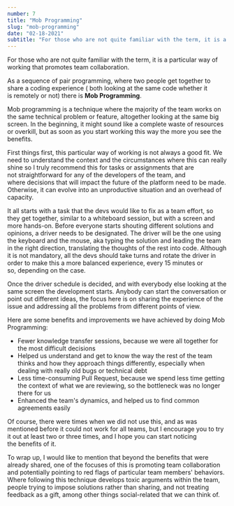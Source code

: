 ```yaml
---
number: 7
title: "Mob Programming"
slug: "mob-programming"
date: "02-18-2021"
subtitle: "For those who are not quite familiar with the term, it is a particular way of working that promotes team collaboration."
---
```

For those who are not quite familiar with the term, it is a particular way of working that promotes team collaboration.

As a sequence of pair programming, where two people get together to share a coding experience ( both looking at the same code whether it is remotely or not) there is **Mob Programming**. 

Mob programming is a technique where the majority of the team works on the same technical problem or feature, altogether looking at the same big screen. In the beginning, it might sound like a complete waste of resources or overkill, but as soon as you start working this way the more you see the benefits. 

First things first, this particular way of working is not always a good fit. We need to understand the context and the circumstances where this can really shine so I truly recommend this for tasks or assignments that are not straightforward for any of the developers of the team, and where decisions that will impact the future of the platform need to be made. Otherwise, it can evolve into an unproductive situation and an overhead of capacity. 

It all starts with a task that the devs would like to fix as a team effort, so they get together, similar to a whiteboard session, but with a screen and more hands-on. Before everyone starts shouting different solutions and opinions, a driver needs to be designated. The driver will be the one using the keyboard and the mouse, aka typing the solution and leading the team in the right direction, translating the thoughts of the rest into code. Although it is not mandatory, all the devs should take turns and rotate the driver in order to make this a more balanced experience, every 15 minutes or so, depending on the case.

Once the driver schedule is decided, and with everybody else looking at the same screen the development starts. Anybody can start the conversation or point out different ideas, the focus here is on sharing the experience of the issue and addressing all the problems from different points of view.

Here are some benefits and improvements we have achieved by doing Mob Programming:

- Fewer knowledge transfer sessions, because we were all together for the most difficult decisions
- Helped us understand and get to know the way the rest of the team thinks and how they approach things differently, especially when dealing with really old bugs or technical debt
- Less time-consuming Pull Request, because we spend less time getting the context of what we are reviewing, so the bottleneck was no longer there for us
- Enhanced the team's dynamics, and helped us to find common agreements easily

Of course, there were times when we did not use this, and as was mentioned before it could not work for all teams, but I encourage you to try it out at least two or three times, and I hope you can start noticing the benefits of it.

To wrap up, I would like to mention that beyond the benefits that were already shared, one of the focuses of this is promoting team collaboration and potentially pointing to red flags of particular team members' behaviors. Where following this technique develops toxic arguments within the team, people trying to impose solutions rather than sharing, and not treating feedback as a gift, among other things social-related that we can think of.
